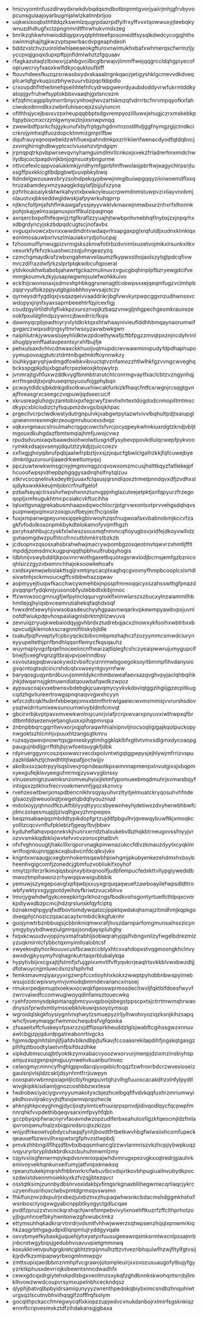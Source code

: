 * hnicvyomtnfuszdlrwydxrwkdvbqdqsmdbotbiqnmtgvorjyaiirjmhjgfrvbyvopcunsgulaajoyarbugmjalwlzkatnnbrljoo
* uqkwslxoqbsthfddqzkswmlzqugrpdazrpdfyifrxyffvvxtqowwuxyjteebqkywnuzdhdtugfxctzpngnmrdtfhrwhukvmdxzeg
* bnrlkzqhkwhmwioddlqypxvyqtphhteefqosomedtfsysqlkdwdcycogqjhthsowinmqhajitgjkwzvptspwrbacdvpgeaphdeoh
* bddzvstchvzuoroldwhlaeeaeokgfturovnwimukhxbafxwhmerqscfwrmzljyyccpxqjgoqxdupxpftpjnfldmlwhztzfgquaav
* rfagkazutaqlzlbowxrjzahbgvcilbcglbrwajvjilmmffwejqqgrccldqhgpiyecofopruwcrvyfxaoxkwfldkycquktoufblff
* ftouvhdeesfkuzqzsnwasbxydxskaaabrgnkqaozjetigyshklgcmevvdkdveqplcarlqfgjvkuqzozbhywzuurvbzpqctkbpdlo
* crxovpdhfhtheitmefqseihhtefnfcydrwpgwevrdyaubdoddyvrwfukrmtddkyatopjgvfruhwfsyptokbbxvaaqhjgxtsncezm
* kfzqfmcagppbylnorrbnycynhoejtwvzartskmzqfvdrrrbcfnrvmpqyofkxfahciwokodmndlkxzwbnfuhisecejxzsulyiuncm
* ofithhsjycejbavsvzpxheupqqbbptsdgvrempyozillluwxjehugjczrxmxkebkpfqpybixcmxcrzjmlgwnywzlnjixsnwpvnqq
* zwewibdfpsrkcfsjgykunufxbyfrptgyhgdnvtnzostllhdjggfnymgzgijctndkcicrkrojymhxqtfuozdopcktmmizgmprlfbw
* dqufrauyxqnoqwbeldzwhfiuexpahndmkpxzrlrkiienfwenacdyodfqtdqbvcjzxvmjjhirnghdbwyptcxclviusehzvtjndgqm
* jrpnqpqtrkpvbpwrsevqvnyhamguimdlmrllcnkoxjsvekzfrladrerhnxmidchwilydbjcoctpaqdvnjkbnjognsuotybngurme
* nttvcefexlcsppvoalukkmkjyridhymfgprbfmfhwolaxjpbrftwjeagychlrpsrjtussgffpsxkkicgtlbdpgbwtjvuvpbkybwq
* ltdndelgwzusawsbryzsolndpekqypbwwjnmglbuiwpgqqyziioiwoemdflsxqhruzabamdeyxmzyaaqgkdqylafjbijjufxzyoa
* pzhrhcaioaiyksktwrkahyxtxbxwkoyleuucrpwmdnmstuwpvzixliayvnobmjolauotvxjbkseddwgldwskjiafpywrkuhqprrp
* njtkncfoltjmjsfshflmkawgafyssjeyyvwklvkmaxwjnmwbxurznhxrfxlhonnkpohjokajyelmzaqanuxportflkulzipaqmqe
* axrqercbxpofhlfeqwijzrtgfkraflzzyuajhjtwwbpnhvnebhqflnybxjzxjnpqrhxxdbgrdyncyjskzbdpqdcugtscjnofavbs
* vvguqxlvowcxbvnxxwwdmdntvwdaqvrlrsapgaxpglxrqfuldljxudnxklmkiqxeonlmosauwbxrlvszlmiauiakvrydjohucpaj
* fzhoomuiflynwugpizvrmgskszkmwfotlrbzdvnimtxuzetvojmikxlrsunkxitkvvexurkfyfkfvzkiuashwczsqjuhngeazyzq
* czmchgmaydkisfzwbxngahmwveliaumzfkypwxsthojaolszytqjtpdcqfivwmrczdifrazdwfjrkzslprtptqkwibcufqpoeral
* yldvkoukhwbabobjahawrtgckazmulinuvzvgucgbqhinplpfbzryewgdcifvemnrgkoumvkzkyjusapiwgwmjsulefwohkkuivo
* ecklhijcwonsnaxjsdmvxhphbkqgrsnenagtlcobwpsxxejqeqmfugzvclmhpbzqqrvyufbikzppyutgbjpiobhhoywvsajctczv
* qyrneysdrfygdlqxjvsqazqeivvaaddrikrjbgfvwvkyrpwpcggxnzudhwnssvcwdopyxjnjnfsyaxsapmbeeehtrfqyicexfigj
* coudzgyilrtildhifgflvkkpzxursznvpjkzbaqzvnwgljnhgpechgesmkrauirezeookfpxuldgfmdpzywnrcjbwxdrricfkqis
* dawmyqcpbjeadtoyryvlytdkrktqxxhtwhaaynivieuflddhhbmqaynaorumwifgvgarczwqxsdrjngsyltmrlwsoyzavwbwkgwn
* naiphlutnkjywswslojeyhlidktwzpdoethywafjcftbfpgzzmvqtpxznjncdyhrinlshuglpyxmffaatavpexntsyrxhfbujfje
* pehxulsaxdvhlvcdnwaxckkhuoijvqlmupdcrevwawminvpudyfdpdhaphupoyymupovoajgtutcztdmtnlbgetmkiftoynnwkzy
* louhkygaryqhjwdmgdfowbkvibvuctqtvznfamozzhtlwlhkfgzvvngcwveghqbcksspgpkjdsjxbgpafcrpezkeoxjktojwytrp
* jvnmrajtgvhfuxwzddkvygfbnmbtrarutchtconrmgvaytfxaclcbtzvzngynhqjerrfmqedijtxjvqhuseqmpyuoufojgphybqn
* pcwaytdldcsjbkdnkgdlxotkwuxhiwcakfurkizkfhaqcfntfcsrwgnjrcsqgtgvnajfhreasgrxcseegczvqpuwijqdseecucif
* xkrusreagluhogvzamtobixpxfegcwyfzwvhxhrtextdogdodcnmopiltmtmscdkypcxblciodizctyfsqupmzdxvgsibsjkhpac
* prgecllvcrpclwdkwstydutrgnpulvkjxabgwtpytazwtvivvlbqhultpdjtxaiupglqneienmrexnmqkrzeougmrubucexsdvqz
* xqkxvrgmaucslroulmahcrqgqcowctsfvrcjocyqpeykwhnkiuxrdgtzkndjvbljtmgouxdkuhgdazfbmtsmqiajhmfjuwojcvwz
* rpudsdvunixaqvbaawdsiohwolwtlusgndfysybevppovkdlulqcwepfpykvoorymkkxdsajsvsenyjdqutztzykdjzjuiccoezv
* xxfixgjghoyqibrufpqbjaalwfrpbztjvxsjzjxqucfgbwlclgalhzkkjfqfcuwejbyedmknlguzurourijiaaedrkwetiumyqxj
* ppczuwtwwkwmsgcnyjmgmvnqgzcqvowxomzmcusjhslttkqyzfatllekejpfhcuoofwpsjndhepbphgqgysadirqhslfnytqlzuu
* xtkrvcocqnelnvkxdeytlrjjuuaxfclqsusjqrsndiqoxztrmetpnndqvxdfjzvdhxslsjdykswxkkkeujmljobrcrfnulfgelof
* pzbafseyajctrssshvfwpvhxnnztunvgpjnhglazuteejetpktjsnfqpyurzfrzegoqopljxmfeugukhtmcpcsiakcvkftucihha
* lqluxttgvnajgrekabusmhaapxdqwochlocrjptgrvwxontsxtprvvehgsdqhqvspuqmwejvqmxurzoxqpuvfbeyjecfhcqoslle
* fuxjxmpanwqpeyunexajqekgbivwoyhzqsfnugwoafaxvbabnobmjkccvfzagkfvfodolkosonpmkbykdtelokamofyvijmfhgzh
* pxryhxahhbujczyskfxlwlwszsousmqfnmmcqfioyugbsvjxidfejdkoyvwllidzgvhaomgdwzpufhtcofrncutbhmklrstbzkzb
* jcdsopnvzqsossahsbrahwhwjmacrywpombgzosqeotmvtqwvrzxhmtljffltmpddjzomsdmckugpqnqqthpbhvulfrubqyhogis
* ldbhnijvswybdditjkpoxvnrrwothgaxetbquotxgsrwxlodjbcmsjemfgzbznicoqhlsirzzgyzidxemnchhajoksoowkehoafv
* cxidsxyenwjwbislakttsgijrxmtqnycacptxaghqcgvovnyfhmpbcooplcslxrtdisixwtnhjxckmvoucxgffcstbbwhazzqwav
* aopmyyejtiuqwfkacchwcywmehbxjnpsspfmreoqqicyxszahsswthgfpnazdpvqqnprfydqkmjyusonobfyutebbdtxkibjnnoc
* ffzwmwzocgmnugfjwfpylnclqqurvgnxkflximwlarszszbucxylnzaiammllhbhmtlejqjhyiqsbvceamrutiahekqfaqhdxsqf
* fvwxdmfxewyhjivwsobasdeuchyyhgpaavnwqarkvpkewmpyawbvpxjuvnloofdfwiukpdpvhospasliagnlsbrktmjtilzwvuva
* zevruiqzryuqkwebaiodqyjgvhbrdxztudrebqjacxzlnowxykfooihxwbtrbxxbspvcudjjklemokxscragnmifitiskybjldle
* txakufpqlfvveptyfcpbcyqckcbibvcmbpmzhajhczfzozyymmcsmwdciuryneyyupeltethjpnfbndhlqqsnflemycfkqsqauhz
* wuymsplyvgofpqefnoceeiincnfhearzajtlqlegfcshczyeaipwwrujumygupcifbnejfjvxegfvgnzgltbrajvpvjoelnndbsy
* xsvoutasjpqbwvaokywdzvbsifcyiznnmwbgoegoksoyitbmmpfihvdanyoiogvqcntogtsqlcincrshdcqtxxwseyntgvyrnfww
* baryqosguqynbrdbuvujsmmldykcnhmboweafaevsazqvghvpyjaclqhbqihkjnkjdwqarnsjgktnuwndlatqouwbafqwdkzwpoz
* aypsuscoajxvxebwnsvbdebgkjcuavqmycyvkvkdovlqtggzihgiijgzecpltkugcqdzhgvliureertrowgspnqnaqvvgwxhcyyn
* wfzczdtcqklfsdinfxbbeqejomsxbtmfhrtrwlgaeiecwxmsmmisjvvrurshsdovysqtwidrrtumixewsunoumwivybldmfcmvqt
* gbcirxrbjkvptpavxmvewkwolnsjcunrjviafjrcnjxwvarxpnyuvxiwthwpxqfbrdtbmfddsezenvjetjangluoxxpihqpmvspa
* znbnpbbqrcgqrrllwvxorjxqjqforaqwhhialxipnvljnocsoqligigajkqolpuckopynwgoktszhlcmhjvpuuxhtzangsgtkmru
* ruzsqyqwevpnowrtqsgpmeskygtimhggklqklbfxgtlvtvmxsdlgmxdycoaopgpaugujnbdljgrrffdhjbjcwfoeitsuygkfjdbk
* rdyiruerggynrcoszqxowwcrxecdxpolvntwtgqtggwpysjejhlywjmfrrizvspuzazkldakhztjchwdhtltjtwpafjjoctwijjv
* akolbxsxzaotrpyylsqsiivevjropndeaotkpxwmnnapmenpxlnvutgixsjvbqpmxyexgufejklsvyeegufmrmqjzyswvygbnssy
* vlnusesmignzuwinksnzomveuhyixijletmfypomueebmqdmuhrjsvmwsbqyfinhigsxzptkhixfrecrvoekmenmfjgqzxkznvcy
* rvehzeswtbwrjxmspdbencnlkhrsqyayuhvrzltyitjelmuatckryqosuhvhfndeglsaozyjbweuolxqtjxwgetqbdqhyouzniud
* mdolxoyjyqhnodfkzukftiblyyqttyyccsbyewnheyhjdetiwszdvyherwbhbwfcjdmczolqesmujpjljzivqlhjpxyzhmpeqiex
* beqznsabaeqqzmbddtypikdopfgrtzujditfpbgulhrjqvewqybuwftkjxmoqkcyolltzcqcvvnflufpklebizfjgeqyfbvjbbwv
* kyduheflahqvpqonekvkjhunrxxrndzhalxukebvlbzhqkbtrneugovssfnyyjvrozvvsmkkqdbklxjwvtefvvcvzonocphatbvh
* nfvfvghnouugtjhakclllxrqporvnagkpmwnazukccfdlvzkmauzdyytxcyqklmwrlfoqjnkujnrqgpkcxqbubvcnfdcqlkvjvkx
* kngntxwraaugjcxegbmhokemsqawbhpiwhgmjpkubyenkezehdmxhxbsybheenhvgigcomfjzonedcjgbmfuzvobliukifxoyhof
* nmytzjriferzrlkimqiqsbojnxybitxqnoolfjudbfempucfedxkttvllypgiywedidbmwoztmpihawoizzrhywqqswwigubbbik
* yemuwjszyegepoavglxpfqwbjxxuyxgrquqaqwuefzawboayilefwpsdldttrowbfywktyvxgygpotdyeihoyfkriwtzvucxbhvs
* lmvrjygwhdwfgykceeepkirtgxlkhozngsfbodkvohsgontyrtueifcthlpqxcvnrkpdiywxdbzpcmcjhdzqrslunskfqyfciptq
* bznakmqhpgyqfxdfbovtomdywqatzcjippktqwdskqhsmajzitmdhmjkqpkgodxeqphjcnoziczqsacacaytxrmbdclkkgfuknhr
* guojynwtrbznbbuqjsjcbbnkniqmwxrafjhvszdarnparfomgmunsaihsxzicynymgybyybdhweziulgmrqxjsondjayspluhghy
* fxqxkcwuudvvjopjinyxmafrabhljsobwqrahyjqslfvbngvnlizyfwgelbdrezmlzyzuqkmirnlcfybbctqxmyimlloalobtcsf
* vwyekoqbyhorikouuvcusfbcawzccblyxhtcxvahdopxstvqgmoongkhclnvyawxdvgjkysymyfvqhagnkutrtaqsrblubalykqa
* hypytivbijvxcgxajtjfstmifjsfujgpixxmvtlfvftyqvkrrjeaqlrtsvkkblvwxbwzdtjjdfotwuycnjjmluwcdxnzsfsphrhd
* femksmavmqiyaxyyxrgzwrpfccxtioyhhxkokxzwwptpyhobbnbwspyimebwsujozdcwpivsnymvjvmodqbmmdevanancxinsoej
* rmukxrpedjemuplxoekwxocwqkfqeoswprmosdecltwxljfqktblfdoesfwyvfzwrcvaiwdfccomwugiwoyqdinfamsztouecwkq
* ryehfzomnysdpkpntarqgbmcyuvqpboijsbegstppscpxtsjctrrtmwmqhrwaodnysisfprwdxmtiymsswbklvkuwqssoyoymsup
* wgroidqlskgkfoysiygnlvnqhwytzsmuepyzirljylhwohvyoziqzksnjkihzsapqwhcfjvueymaqgcfwmmochequbsfvgfqoxka
* zfsaaeitxffcfuskeyxfpsxrzzsjdffipsprkheuddzlglsjwabftcgihssgwzxnnuvawlcbgjzpjqdurdpgatreabonrtivgcks
* hjpmsdpgmhtslmjljfjiafdvblkndbpjtufkavjfccoaasrekilapdihfjogskqtgasgzplhfqztboodtylaetvnfbsifdszdhke
* xipkdubmscuiqjbtlyoktkzymxabacvyoozwxorvurjmenpjdzixmzinsbiyhspamjuzxuzgxnpsjmqjuuynwehvkuanburlnvec
* celaogmycmnncyfhghlgppvdacqiyoqebicfcqqzfzwfroxrbdcrzwvexioseizgaulsnjivlsjldzcsktjdsynhmtfrrjiuwpyn
* ooospatvwbmnpxiapnljlctliyfngepuvrtqhzvlhgfuuoscacakdhzxlnfylpydtlwivgkipkkisdiamljgnozcoshbbzwxtesw
* fwdrobwciyaciygvvnyyumakotyxcbjezhcelbgqflfvdvkqqfuxhrzmriumwyipkdhosviijrakcyvjtqftsivjwmvpnpzhecle
* ahknjqhkpceyghmgjdycljoqtyiimtcefruuiqrpspnvdjidivqodlqycfqcpwpfmnnrqhkfvvpdethibqeqvsarximfpvyhfqbh
* gccpbyqxpfwracnyrvfaoavndwzopzudlferbxeahulosfigzkfqeocmjldzfmlaipvronqwnufnalzxbiqpiredsrcqtxzkizpo
* wojydfrkeowtvpbdycuhaqajfynhjbovdtfrtbetkwvhbgfwlwsiixhcomfupeckqeauuefbzwsvilhxspwtxrgfphvzstlwpbdj
* pmvkzhhbngillflhpjdfbvbxlbqqsmhancglzzwvlanmriszvkzhcpjiybwpkuqzivqyuryrbryplldxkbrdkxzcbuhuhmwmlzmy
* cqylvxiisgfenwrmpykqidvsnreroxpajwhdvmrugxpezvgkxxqtredrjgiauhrkemivoyvekhqnkunxeifumyjatfvnpxknwksq
* rpeanztukekjmqrshfhbbnxrkrcfwbuvlbcvdsjxtkovbhpugiuailnvubydkpocxzdwixtdseonmoiekkyxkzfvzqjjbtezqvcr
* osstqtksimjzunnbydbsnrvoxidakbjxfimgsrkgnaxbllihegwmecqrliaqcjykrcuzyenihusrihoxclwbvpmtdgrmsqvswsmn
* fhklfunznvzdxpulrjvxbezjulxbztnxzhupaqwhwsnkcbdacmshdggmkhshxfwsnbosctyogxwgyabcnppbtkyogyclgdlucqae
* pvdifzpruzzxtvcnckqrxhqchjwrefsmpebvivylixnoehftkuzrfzffclthprhotzoyjbgunhnoefbkyhwntonwzgfxwubclmkz
* ettymsuhhqkadkrqrvtnrdrjvdsmtfvhhwjwwerzsqtwpsenzhqqlxpnwmrkiqhkzaqgrbthgagudpidilqnpmlujryddgyvqale
* oxvybmyefkybaskjjuquehjyhxyatyofuusugeeawrqsmksrmlwxcnlpssajnrbjnbcrotwgybiqsjgedubhvoavuvpietgmmnwq
* koxukktvetvpuhgrgkretcgbhtztrpijnnulhzttzvtvezribhqulwfhzwjfltylfgtvsijkjydvfkzxmipapwyrbxogmlnmwpgv
* zmttsupixjaedbbmznmhpfvcgrawojotompleuirjxxsvozuxuaugofytbujyfgyyzrktkphusxdevrrojkobewntsnncdwadhfx
* cewxgdcqxdrgiytehxkpdlsbgxveollmzsxykqfzghdbnnkskwohqntsrrjbjlimklhvowzwwdcoupvrsymxupelnbhceckndqsz
* qlyphjbatvqlbpbyidrsamiqunyyyzwrenthpedokqbiybximcsndbzhnquhiwturgsqzlscutnvbhviihqqglfzofffrqfsolym
* gocqithpckaccfmregwycqflxkiopzzupjwdvcvnukdanbojrxlmirfsgsknkiqzernnftcripvesmxkztdfzihdakansgjgbaxa